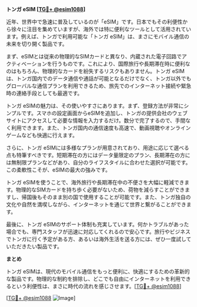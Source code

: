 **トンガ eSIM [[TG💪+ @esim1088](https://t.me/s/esim1088)]**

近年、世界中で急速に普及しているのが「eSIM」です。日本でもその利便性から徐々に注目を集めていますが、海外では特に便利なツールとして活用されています。例えば、トンガで利用可能な「トンガ eSIM」は、まさにモバイル通信の未来を切り開く製品です。

まず、eSIMとは従来の物理的なSIMカードと異なり、内蔵された電子回路でアクティベーションを行うものです。これにより、国際旅行や長期滞在時に便利なのはもちろん、物理的なカードを紛失するリスクもありません。トンガ eSIMは、トンガ国内でのデータ通信や通話が可能となるだけでなく、トンガ以外でもグローバルな通信プランを利用できるため、旅先でのインターネット接続や緊急時の連絡手段としても最適です。

トンガ eSIMの魅力は、その使いやすさにあります。まず、登録方法が非常にシンプルです。スマホの設定画面からeSIMを追加し、トンガの提供会社のウェブサイトにアクセスして必要な情報を入力するだけ。数分で完了するので、手間なく利用できます。また、トンガ国内の通信速度も高速で、動画視聴やオンラインゲームなども快適に行えます。

さらに、トンガ eSIMには多様なプランが用意されており、用途に応じて選べる点も特筆すべきです。短期滞在の方にはデータ量限定のプラン、長期滞在の方には無制限プランなどがあり、自分のライフスタイルに合わせた選択が可能です。この柔軟性こそが、eSIMの最大の強みです。

トンガ eSIMを使うことで、海外旅行や長期滞在中の不便さを大幅に軽減できます。物理的なSIMカードを持ち歩く必要がないため、荷物を減らすことができますし、帰国後もそのまま別の国で使用することが可能です。また、トンガ独自の文化や自然を満喫しながら、インターネットを通じて世界と繋がることができます。

最後に、トンガ eSIMのサポート体制も充実しています。何かトラブルがあった場合でも、専門スタッフが迅速に対応してくれるので安心です。旅行やビジネスでトンガに行く予定がある方、あるいは海外生活を送る方には、ぜひ一度試していただきたい製品です。

**まとめ**

トンガ eSIMは、現代のモバイル通信をもっと便利に、快適にするための革新的な製品です。物理的な制約を排除し、どこでも自由にインターネットを利用できるという利便性は、まさに時代の流れを感じさせます。[[TG💪+ @esim1088](https://t.me/s/esim1088)]

[[TG💪+ @esim1088](https://t.me/s/esim1088) ![Image](https://i.postimg.cc/Y0z9fWf4/image.png)]
